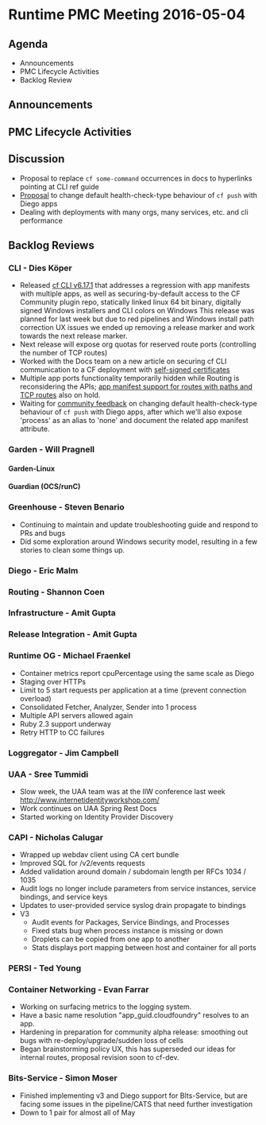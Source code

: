 # Runtime PMC Meeting 2016-05-04

## Agenda
* Announcements
* PMC Lifecycle Activities
* Backlog Review

## Announcements


## PMC Lifecycle Activities


## Discussion
- Proposal to replace `cf some-command` occurrences in docs to hyperlinks pointing at CLI ref guide
- [Proposal](https://lists.cloudfoundry.org/archives/list/cf-dev@lists.cloudfoundry.org/thread/KU4JNZ6HMNS62E6IFREG7NSUB6SFOISW/) to change default health-check-type behaviour of `cf push` with Diego apps
- Dealing with deployments with many orgs, many services, etc. and cli performance

## Backlog Reviews

### CLI - Dies Köper
- Released [cf CLI v6.17.1](https://www.pivotaltracker.com/story/show/117837557) that addresses a regression with app manifests with multiple apps, as well as securing-by-default access to the CF Community plugin repo, statically linked linux 64 bit binary, digitally signed Windows installers and CLI colors on Windows
  This release was planned for last week but due to red pipelines and Windows install path correction UX issues we ended up removing a release marker and work towards the next release marker.
- Next release will expose org quotas for reserved route ports (controlling the number of TCP routes)
- Worked with the Docs team on a new article on securing cf CLI communication to a CF deployment with [self-signed certificates](http://docs.cloudfoundry.org/cf-cli/self-signed.html)
- Multiple app ports functionality temporarily hidden while Routing is reconsidering the APIs; [app manifest support for routes with paths and TCP routes](https://lists.cloudfoundry.org/archives/list/cf-dev@lists.cloudfoundry.org/message/N4ZDS7FVHBQFSGP724ZAXUOMISNVURIR/) also on hold.
- Waiting for [community feedback](https://lists.cloudfoundry.org/archives/list/cf-dev@lists.cloudfoundry.org/thread/KU4JNZ6HMNS62E6IFREG7NSUB6SFOISW/) on changing default health-check-type behaviour of `cf push` with Diego apps, after which we'll also expose 'process' as an alias to 'none' and document the related app manifest attribute.

### Garden - Will Pragnell

#### Garden-Linux

#### Guardian (OCS/runC)

### Greenhouse - Steven Benario
- Continuing to maintain and update troubleshooting guide and respond to PRs and bugs
- Did some exploration around Windows security model, resulting in a few stories to clean some things up.

### Diego - Eric Malm

### Routing - Shannon Coen

### Infrastructure - Amit Gupta

### Release Integration - Amit Gupta

### Runtime OG - Michael Fraenkel
- Container metrics report cpuPercentage using the same scale as Diego
- Staging over HTTPs
- Limit to 5 start requests per application at a time (prevent connection overload)
- Consolidated Fetcher, Analyzer, Sender into 1 process
- Multiple API servers allowed again
- Ruby 2.3 support underway
- Retry HTTP to CC failures

### Loggregator - Jim Campbell

### UAA - Sree Tummidi
- Slow week, the UAA team was at the IIW conference last week http://www.internetidentityworkshop.com/
- Work continues on UAA Spring Rest Docs
- Started working on Identity Provider Discovery

### CAPI - Nicholas Calugar
- Wrapped up webdav client using CA cert bundle
- Improved SQL for /v2/events requests
- Added validation around domain / subdomain length per RFCs 1034 / 1035
- Audit logs no longer include parameters from service instances, service bindings, and service keys
- Updates to user-provided service syslog drain propagate to bindings
- V3
  - Audit events for Packages, Service Bindings, and Processes
  - Fixed stats bug when process instance is missing or down
  - Droplets can be copied from one app to another
  - Stats displays port mapping between host and container for all ports

### PERSI - Ted Young

### Container Networking - Evan Farrar
- Working on surfacing metrics to the logging system.
- Have a basic name resolution "app_guid.cloudfoundry" resolves to an app.
- Hardening in preparation for community alpha release: smoothing out bugs with re-deploy/upgrade/sudden loss of cells
- Began brainstorming policy UX, this has superseded our ideas for internal routes, proposal revision soon to cf-dev.

### Bits-Service - Simon Moser

* Finished implementing v3 and Diego support for BIts-Service, but are facing some issues in the pipeline/CATS that need further investigation 
* Down to 1 pair for almost all of May 
